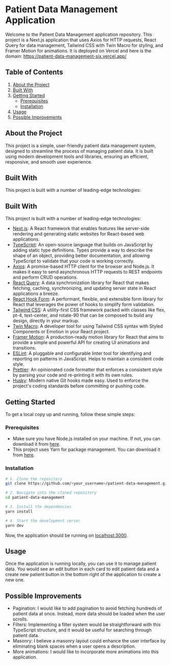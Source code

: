 # Patient Data Management Application

Welcome to the Patient Data Management application repository. This project is a Next.js application that uses Axios for HTTP requests, React Query for data management, Tailwind CSS with Twin Macro for styling, and Framer Motion for animations. It is deployed on Vercel and here is the domain: https://patient-data-management-six.vercel.app/ 

## Table of Contents

1. [About the Project](#about-the-project)
2. [Built With](#built-with)
3. [Getting Started](#getting-started)
   - [Prerequisites](#prerequisites)
   - [Installation](#installation)
4. [Usage](#usage)
5. [Possible Improvements](#possible-improvements)

## About the Project

This project is a simple, user-friendly patient data management system, designed to streamline the process of managing patient data. It is built using modern development tools and libraries, ensuring an efficient, responsive, and smooth user experience. 

## Built With

This project is built with a number of leading-edge technologies:

## Built With

This project is built with a number of leading-edge technologies:

- [Next.js](https://nextjs.org/): A React framework that enables features like server-side rendering and generating static websites for React-based web applications.
- [TypeScript](https://www.typescriptlang.org/): An open-source language that builds on JavaScript by adding static type definitions. Types provide a way to describe the shape of an object, providing better documentation, and allowing TypeScript to validate that your code is working correctly.
- [Axios](https://axios-http.com/): A promise-based HTTP client for the browser and Node.js. It makes it easy to send asynchronous HTTP requests to REST endpoints and perform CRUD operations.
- [React Query](https://react-query.tanstack.com/): A data synchronization library for React that makes fetching, caching, synchronizing, and updating server state in React applications a breeze.
- [React Hook Form](https://react-hook-form.com/): A performant, flexible, and extensible form library for React that leverages the power of hooks to simplify form validation.
- [Tailwind CSS](https://tailwindcss.com/): A utility-first CSS framework packed with classes like flex, pt-4, text-center, and rotate-90 that can be composed to build any design, directly in your markup.
- [Twin Macro](https://github.com/ben-rogerson/twin.macro): A developer tool for using Tailwind CSS syntax with Styled Components or Emotion in your React project.
- [Framer Motion](https://www.framer.com/api/motion/): A production-ready motion library for React that aims to provide a simple and powerful API for creating UI animations and transitions.
- [ESLint](https://eslint.org/): A pluggable and configurable linter tool for identifying and reporting on patterns in JavaScript. Helps to maintain a consistent code style.
- [Prettier](https://prettier.io/): An opinionated code formatter that enforces a consistent style by parsing your code and re-printing it with its own rules.
- [Husky](https://typicode.github.io/husky/): Modern native Git hooks made easy. Used to enforce the project's coding standards before committing or pushing code.

## Getting Started

To get a local copy up and running, follow these simple steps:

### Prerequisites

- Make sure you have Node.js installed on your machine. If not, you can download it from [here](https://nodejs.org/en/download/).
- This project uses Yarn for package management. You can download it from [here](https://yarnpkg.com/getting-started/install).

### Installation

```sh
# 1. Clone the repository
git clone https://github.com/<your_username>/patient-data-management.git

# 2. Navigate into the cloned repository
cd patient-data-management

# 3. Install the dependencies
yarn install

# 4. Start the development server
yarn dev
```

Now, the application should be running on [localhost:3000](http://localhost:3000).

## Usage

Once the application is running locally, you can use it to manage patient data. You would see an edit button in each card to edit patient data and a create new patient button in the bottom right of the application to create a new one.

## Possible Improvements

- Pagination: I would like to add pagination to avoid fetching hundreds of patient data at once. Instead, more data should be loaded when the user scrolls.
- Filters: Implementing a filter system would be straightforward with this TypeScript structure, and it would be useful for searching through patient data.
- Masonry: I believe a masonry layout could enhance the user interface by eliminating blank spaces when a user opens a description.
- More animations: I would like to incorporate more animations into this application.
